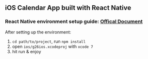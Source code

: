 ## iOS Calendar App built with React Native

### React Native environment setup guide: [Offical Document](https://facebook.github.io/react-native/docs/getting-started.html)

After setting up the environment:

1. `cd path/to/project`, run `npm install`
2. open `ios/g26ios.xcodeproj` with `xcode 7`
3. hit run & enjoy
